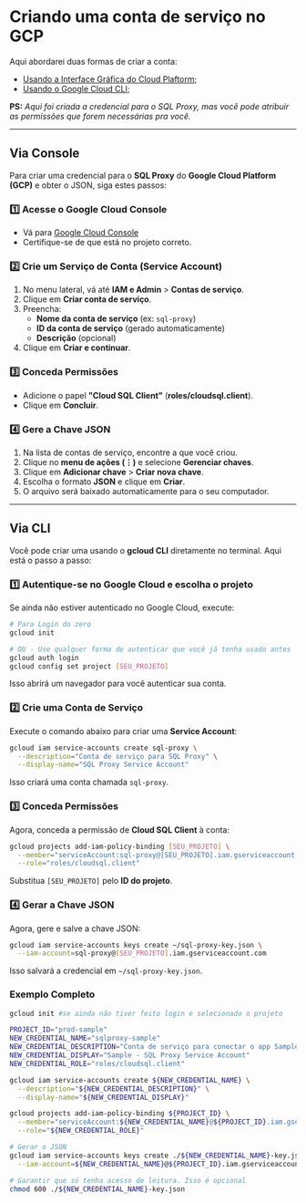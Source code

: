 # Criando uma conta de serviço no GCP

Aqui abordarei duas formas de criar a conta:
  - [Usando a Interface Gráfica do Cloud Plaftorm](#via-console);
  - [Usando o Google Cloud CLI](#via-cli);

**PS:** *Aqui foi criada a credencial para o SQL Proxy, mas você pode atribuir as permissões que forem necessárias pra você.*

---

## Via Console

Para criar uma credencial para o **SQL Proxy** do **Google Cloud Platform (GCP)** e obter o JSON, siga estes passos:

### 1️⃣ **Acesse o Google Cloud Console**
- Vá para [Google Cloud Console](https://console.cloud.google.com/)
- Certifique-se de que está no projeto correto.

### 2️⃣ **Crie um Serviço de Conta (Service Account)**
1. No menu lateral, vá até **IAM e Admin** > **Contas de serviço**.
2. Clique em **Criar conta de serviço**.
3. Preencha:
   - **Nome da conta de serviço** (ex: `sql-proxy`)
   - **ID da conta de serviço** (gerado automaticamente)
   - **Descrição** (opcional)
4. Clique em **Criar e continuar**.

### 3️⃣ **Conceda Permissões**
- Adicione o papel **"Cloud SQL Client"** (**roles/cloudsql.client**).
- Clique em **Concluir**.

### 4️⃣ **Gere a Chave JSON**
1. Na lista de contas de serviço, encontre a que você criou.
2. Clique no **menu de ações (⋮)** e selecione **Gerenciar chaves**.
3. Clique em **Adicionar chave** > **Criar nova chave**.
4. Escolha o formato **JSON** e clique em **Criar**.
5. O arquivo será baixado automaticamente para o seu computador.

---

## Via CLI

Você pode criar uma usando o **gcloud CLI** diretamente no terminal. Aqui está o passo a passo:

### 1️⃣ **Autentique-se no Google Cloud e escolha o projeto**
Se ainda não estiver autenticado no Google Cloud, execute:
```bash
# Para Login do zero
gcloud init

# OU - Use qualquer forma de autenticar que você já tenha usado antes
gcloud auth login
gcloud config set project [SEU_PROJETO]
```
Isso abrirá um navegador para você autenticar sua conta.


### 2️⃣ **Crie uma Conta de Serviço**
Execute o comando abaixo para criar uma **Service Account**:
```bash
gcloud iam service-accounts create sql-proxy \
  --description="Conta de serviço para SQL Proxy" \
  --display-name="SQL Proxy Service Account"
```
Isso criará uma conta chamada `sql-proxy`.


### 3️⃣ **Conceda Permissões**
Agora, conceda a permissão de **Cloud SQL Client** à conta:
```bash
gcloud projects add-iam-policy-binding [SEU_PROJETO] \
  --member="serviceAccount:sql-proxy@[SEU_PROJETO].iam.gserviceaccount.com" \
  --role="roles/cloudsql.client"
```
Substitua `[SEU_PROJETO]` pelo **ID do projeto**.


### 4️⃣ **Gerar a Chave JSON**
Agora, gere e salve a chave JSON:
```bash
gcloud iam service-accounts keys create ~/sql-proxy-key.json \
  --iam-account=sql-proxy@[SEU_PROJETO].iam.gserviceaccount.com
```
Isso salvará a credencial em `~/sql-proxy-key.json`.


### Exemplo Completo

```sh
gcloud init #se ainda não tiver feito login e selecionado o projeto

PROJECT_ID="prod-sample"
NEW_CREDENTIAL_NAME="sqlproxy-sample"
NEW_CREDENTIAL_DESCRIPTION="Conta de serviço para conectar o app Sample ao SQL Proxy"
NEW_CREDENTIAL_DISPLAY="Sample - SQL Proxy Service Account"
NEW_CREDENTIAL_ROLE="roles/cloudsql.client"

gcloud iam service-accounts create ${NEW_CREDENTIAL_NAME} \
  --description="${NEW_CREDENTIAL_DESCRIPTION}" \
  --display-name="${NEW_CREDENTIAL_DISPLAY}"

gcloud projects add-iam-policy-binding ${PROJECT_ID} \
  --member="serviceAccount:${NEW_CREDENTIAL_NAME}@${PROJECT_ID}.iam.gserviceaccount.com" \
  --role="${NEW_CREDENTIAL_ROLE}"

# Gerar o JSON
gcloud iam service-accounts keys create ./${NEW_CREDENTIAL_NAME}-key.json \
  --iam-account=${NEW_CREDENTIAL_NAME}@${PROJECT_ID}.iam.gserviceaccount.com

# Garantir que só tenha acesso de leitura. Isso é opcional
chmod 600 ./${NEW_CREDENTIAL_NAME}-key.json
```
